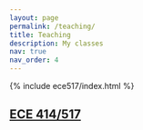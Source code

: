 ```yaml
---
layout: page
permalink: /teaching/
title: Teaching
description: My classes
nav: true
nav_order: 4
---
```


{% include ece517/index.html %}
## [ECE 414/517](/ece517/index.html)